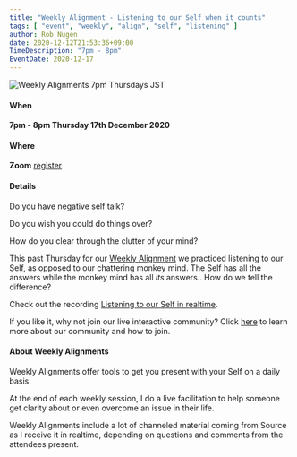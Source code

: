 ```yaml
---
title: "Weekly Alignment - Listening to our Self when it counts"
tags: [ "event", "weekly", "align", "self", "listening" ]
author: Rob Nugen
date: 2020-12-12T21:53:36+09:00
TimeDescription: "7pm - 8pm"
EventDate: 2020-12-17
---
```


<img
src="//b.robnugen.com/blog/2020/2020_nov_23_weekly_alignments_title.jpg"
alt="Weekly Alignments 7pm Thursdays JST"
class="title" />

#### When

**7pm - 8pm Thursday 17th December 2020**

#### Where

**Zoom** [register](/weekly-alignments/)

#### Details

Do you have negative self talk?

Do you wish you could do things over?

How do you clear through the clutter of your mind?

This past Thursday for our [Weekly Alignment](/weekly-alignments/)
we practiced listening to our Self, as opposed to our
chattering monkey mind.  The Self has all the answers while the monkey
mind has all *its* answers..  How do we tell the difference?

Check out the recording
[Listening to our Self in realtime](/blog/2020/12/17/weekly-alignment-listening-to-our-self-in-realtime/).

If you like it, why not join our live interactive community?  Click
[here](/weekly-alignments/) to learn more about our community and how
to join.

#### About Weekly Alignments

Weekly Alignments offer tools to get you present with your Self on a
daily basis.

At the end of each weekly session, I do a live facilitation to help
someone get clarity about or even overcome an issue in their life.

Weekly Alignments include a lot of channeled material coming from
Source as I receive it in realtime, depending on questions and
comments from the attendees present.
